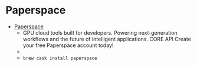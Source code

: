 # Paperspace
- [Paperspace](https://www.paperspace.com/)
  -  GPU cloud tools built for developers. Powering next-generation workflows and the future of intelligent applications.   CORE API Create your free Paperspace account today!
  - 
  - `brew cask install paperspace`
